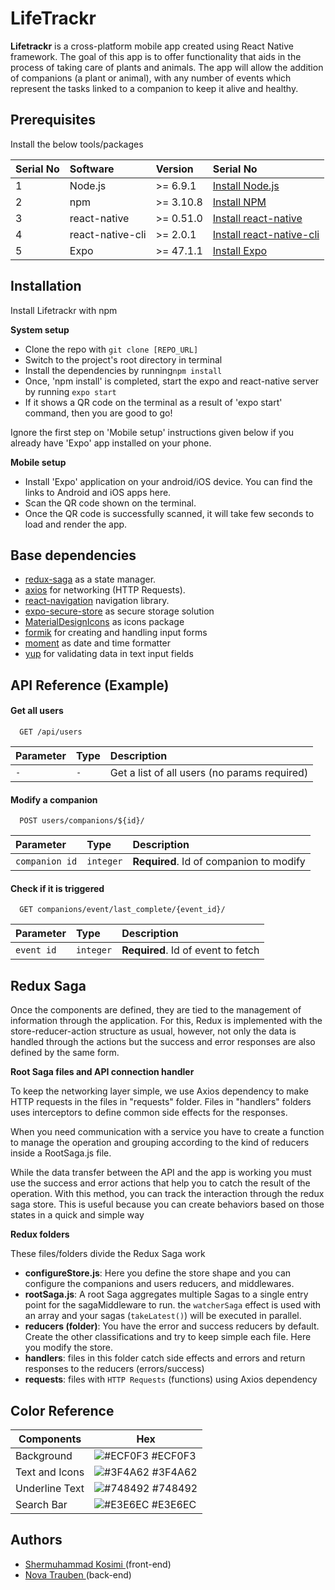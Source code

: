
# LifeTrackr

**Lifetrackr** is a cross-platform mobile app created using React Native framework. The goal of this app is to offer functionality that aids in the process of taking care of plants and animals. The app will allow the addition of companions (a plant or animal), with any number of events which represent the tasks linked to a companion to keep it alive and healthy. 

## Prerequisites

Install the below tools/packages

| Serial No | Software | Version              |    Serial No |
| :-------- | :------- | :------------------------- |   :-------- |
| 1	 | Node.js	| >= 6.9.1 |   [Install Node.js](https://nodejs.org/en/download/) |
| 2	 | npm	|>= 3.10.8 |   [Install NPM](https://www.npmjs.com/get-npm) |
| 3	 | react-native	| >= 0.51.0 |   [Install react-native](https://www.npmjs.com/package/react-native) |
| 4 | react-native-cli	| >= 2.0.1	 |   [Install react-native-cli](https://www.npmjs.com/package/react-native-cli) |
| 5	 | Expo	| >= 47.1.1|   [Install Expo](https://www.npmjs.com/package/expo) |

## Installation

Install Lifetrackr with npm

**System setup**
- Clone the repo with ```git clone [REPO_URL] ```
- Switch to the project's root directory in terminal
- Install the dependencies by running```npm install```
- Once, 'npm install' is completed,  start the expo and react-native server by running ```expo start ```
- If it shows a QR code on the terminal as a result of 'expo start' command, then you are good to go!

Ignore the first step on 'Mobile setup' instructions given below if you already have 'Expo' app installed on your phone.

**Mobile setup**
- Install 'Expo' application on your android/iOS device. You can find the links to Android and iOS apps here.
- Scan the QR code shown on the terminal.
- Once the QR code is successfully scanned, it will take few seconds to load and render the app.
    
## Base dependencies

- [redux-saga](https://redux-saga.js.org/) as a state manager.
- [axios](https://github.com/axios/axios) for networking (HTTP Requests).
- [react-navigation](https://reactnavigation.org/) navigation library.
- [expo-secure-store](https://docs.expo.dev/versions/latest/sdk/securestore/) as secure storage solution
- [MaterialDesignIcons](https://materialdesignicons.com/) as icons package
- [formik](https://formik.org/docs/overview) for creating and handling input forms
- [moment](https://momentjs.com/) as date and time formatter 
- [yup](https://www.npmjs.com/package/yup) for validating data in text input fields 

## API Reference (Example)

#### Get all users

```http
  GET /api/users
```

| Parameter | Type     | Description                |
| :-------- | :------- | :------------------------- |
| `-` | `-` | Get a list of all users (no params required) |

#### Modify a companion

```http
  POST users/companions/${id}/
```

| Parameter | Type     | Description                       |
| :-------- | :------- | :-------------------------------- |
| `companion id`      | `integer` | **Required**. Id of companion to modify |

#### Check if it is triggered

```http
  GET companions/event/last_complete/{event_id}/
```

| Parameter | Type     | Description                       |
| :-------- | :------- | :-------------------------------- |
| `event id`      | `integer` | **Required**. Id of event to fetch |




## Redux Saga

Once the components are defined, they are tied to the management of information through the application. For this, Redux is implemented with the store-reducer-action structure as usual, however, not only the data is handled through the actions but the success and error responses are also defined by the same form.

**Root Saga files and API connection handler**

To keep the networking layer simple, we use Axios dependency to make HTTP requests in the files in "requests" folder. Files in "handlers" folders uses interceptors to define common side effects for the responses.

When you need communication with a service you have to create a function to manage the operation and grouping according to the kind of reducers inside a RootSaga.js file.

While the data transfer between the API and the app is working you must use the success and error actions that help you to catch the result of the operation. With this method, you can track the interaction through the redux saga store. This is useful because you can create behaviors based on those states in a quick and simple way

**Redux folders**

These files/folders divide the Redux Saga work

- **configureStore.js**: Here you define the store shape and you can configure the companions and users reducers, and middlewares.
- **rootSaga.js**: A root Saga aggregates multiple Sagas to a single entry point for the sagaMiddleware to run. the `watcherSaga` effect is used with an array and your sagas (`takeLatest()`) will be executed in parallel.
- **reducers (folder)**: You have the error and success reducers by default. Create the other classifications and try to keep simple each file. Here you modify the store.
- **handlers**: files in this folder catch side effects and errors and return responses to the reducers (errors/success)
- **requests**: files with `HTTP Requests` (functions) using Axios dependency
## Color Reference

| Components             | Hex                                                                |
| ----------------- | ------------------------------------------------------------------ |
| Background | ![#ECF0F3](https://via.placeholder.com/10/ecf0f3?text=+) #ECF0F3 |
| Text and Icons| ![#3F4A62](https://via.placeholder.com/10/3F4A62?text=+) #3F4A62 |
| Underline Text | ![#748492](https://via.placeholder.com/10/748492?text=+) #748492 |
| Search Bar | ![#E3E6EC](https://via.placeholder.com/10/E3E6EC?text=+) #E3E6EC |


## Authors

- [Shermuhammad Kosimi ](https://github.com/sherakosimi)(front-end)
- [Nova Trauben ](https://github.com/1fabunicorn)(back-end)

